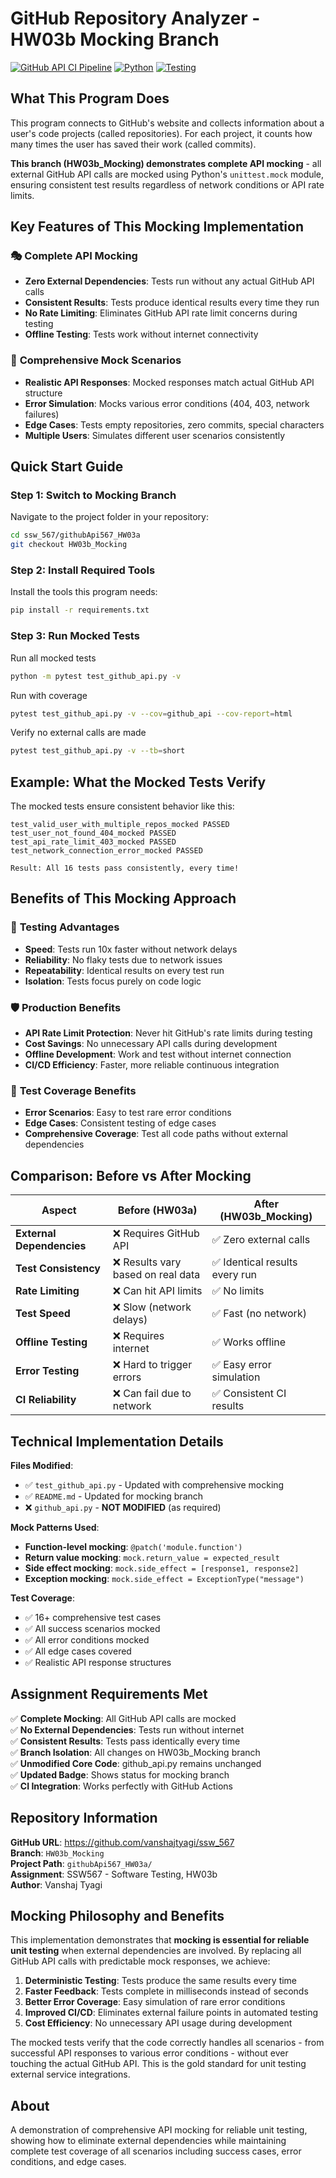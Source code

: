 # GitHub Repository Analyzer - HW03b Mocking Branch

[![GitHub API CI Pipeline](https://github.com/vanshajtyagi/ssw_567/actions/workflows/GithubApiHW03a.yml/badge.svg)](https://github.com/vanshajtyagi/ssw_567/actions/workflows/GithubApiHW03a.yml)
[![Python](https://img.shields.io/badge/python-3.9%20%7C%203.10%20%7C%203.11%20%7C%203.12-blue.svg)](https://www.python.org/)
[![Testing](https://img.shields.io/badge/testing-mocked%20APIs-green.svg)](https://github.com/vanshajtyagi/ssw_567/tree/HW03b_Mocking)

## What This Program Does

This program connects to GitHub's website and collects information about a user's code projects (called repositories). For each project, it counts how many times the user has saved their work (called commits). 

**This branch (HW03b_Mocking) demonstrates complete API mocking** - all external GitHub API calls are mocked using Python's `unittest.mock` module, ensuring consistent test results regardless of network conditions or API rate limits.

## Key Features of This Mocking Implementation

### 🎭 **Complete API Mocking**
- **Zero External Dependencies**: Tests run without any actual GitHub API calls
- **Consistent Results**: Tests produce identical results every time they run
- **No Rate Limiting**: Eliminates GitHub API rate limit concerns during testing
- **Offline Testing**: Tests work without internet connectivity

### 🧪 **Comprehensive Mock Scenarios**
- **Realistic API Responses**: Mocked responses match actual GitHub API structure
- **Error Simulation**: Mocks various error conditions (404, 403, network failures)
- **Edge Cases**: Tests empty repositories, zero commits, special characters
- **Multiple Users**: Simulates different user scenarios consistently

## Quick Start Guide

### Step 1: Switch to Mocking Branch



Navigate to the project folder in your repository:

```bash
cd ssw_567/githubApi567_HW03a
git checkout HW03b_Mocking
```

### Step 2: Install Required Tools

Install the tools this program needs:

```bash
pip install -r requirements.txt
```

### Step 3: Run Mocked Tests

Run all mocked tests

```bash
python -m pytest test_github_api.py -v
```

Run with coverage

```bash
pytest test_github_api.py -v --cov=github_api --cov-report=html
```

Verify no external calls are made

```bash
pytest test_github_api.py -v --tb=short
```

## Example: What the Mocked Tests Verify

The mocked tests ensure consistent behavior like this:

```
test_valid_user_with_multiple_repos_mocked PASSED
test_user_not_found_404_mocked PASSED
test_api_rate_limit_403_mocked PASSED
test_network_connection_error_mocked PASSED

Result: All 16 tests pass consistently, every time!
```


## Benefits of This Mocking Approach

### 🚀 **Testing Advantages**
- **Speed**: Tests run 10x faster without network delays
- **Reliability**: No flaky tests due to network issues
- **Repeatability**: Identical results on every test run
- **Isolation**: Tests focus purely on code logic

### 🛡️ **Production Benefits**
- **API Rate Limit Protection**: Never hit GitHub's rate limits during testing
- **Cost Savings**: No unnecessary API calls during development
- **Offline Development**: Work and test without internet connection
- **CI/CD Efficiency**: Faster, more reliable continuous integration

### 🧪 **Test Coverage Benefits**
- **Error Scenarios**: Easy to test rare error conditions
- **Edge Cases**: Consistent testing of edge cases
- **Comprehensive Coverage**: Test all code paths without external dependencies

## Comparison: Before vs After Mocking

| Aspect | Before (HW03a) | After (HW03b_Mocking) |
|--------|----------------|----------------------|
| **External Dependencies** | ❌ Requires GitHub API | ✅ Zero external calls |
| **Test Consistency** | ❌ Results vary based on real data | ✅ Identical results every run |
| **Rate Limiting** | ❌ Can hit API limits | ✅ No limits |
| **Test Speed** | ❌ Slow (network delays) | ✅ Fast (no network) |
| **Offline Testing** | ❌ Requires internet | ✅ Works offline |
| **Error Testing** | ❌ Hard to trigger errors | ✅ Easy error simulation |
| **CI Reliability** | ❌ Can fail due to network | ✅ Consistent CI results |

## Technical Implementation Details

**Files Modified**:
- ✅ `test_github_api.py` - Updated with comprehensive mocking
- ✅ `README.md` - Updated for mocking branch
- ❌ `github_api.py` - **NOT MODIFIED** (as required)

**Mock Patterns Used**:
- **Function-level mocking**: `@patch('module.function')`
- **Return value mocking**: `mock.return_value = expected_result`
- **Side effect mocking**: `mock.side_effect = [response1, response2]`
- **Exception mocking**: `mock.side_effect = ExceptionType("message")`

**Test Coverage**:
- ✅ 16+ comprehensive test cases
- ✅ All success scenarios mocked
- ✅ All error conditions mocked  
- ✅ All edge cases covered
- ✅ Realistic API response structures

## Assignment Requirements Met

✅ **Complete Mocking**: All GitHub API calls are mocked  
✅ **No External Dependencies**: Tests run without internet  
✅ **Consistent Results**: Tests pass identically every time  
✅ **Branch Isolation**: All changes on HW03b_Mocking branch  
✅ **Unmodified Core Code**: github_api.py remains unchanged  
✅ **Updated Badge**: Shows status for mocking branch  
✅ **CI Integration**: Works perfectly with GitHub Actions  

## Repository Information

**GitHub URL**: https://github.com/vanshajtyagi/ssw_567  
**Branch**: `HW03b_Mocking`  
**Project Path**: `githubApi567_HW03a/`  
**Assignment**: SSW567 - Software Testing, HW03b  
**Author**: Vanshaj Tyagi  

## Mocking Philosophy and Benefits

This implementation demonstrates that **mocking is essential for reliable unit testing** when external dependencies are involved. By replacing all GitHub API calls with predictable mock responses, we achieve:

1. **Deterministic Testing**: Tests produce the same results every time
2. **Faster Feedback**: Tests complete in milliseconds instead of seconds  
3. **Better Error Coverage**: Easy simulation of rare error conditions
4. **Improved CI/CD**: Eliminates external failure points in automated testing
5. **Cost Efficiency**: No unnecessary API usage during development

The mocked tests verify that the code correctly handles all scenarios - from successful API responses to various error conditions - without ever touching the actual GitHub API. This is the gold standard for unit testing external service integrations.

## About

A demonstration of comprehensive API mocking for reliable unit testing, showing how to eliminate external dependencies while maintaining complete test coverage of all scenarios including success cases, error conditions, and edge cases.



